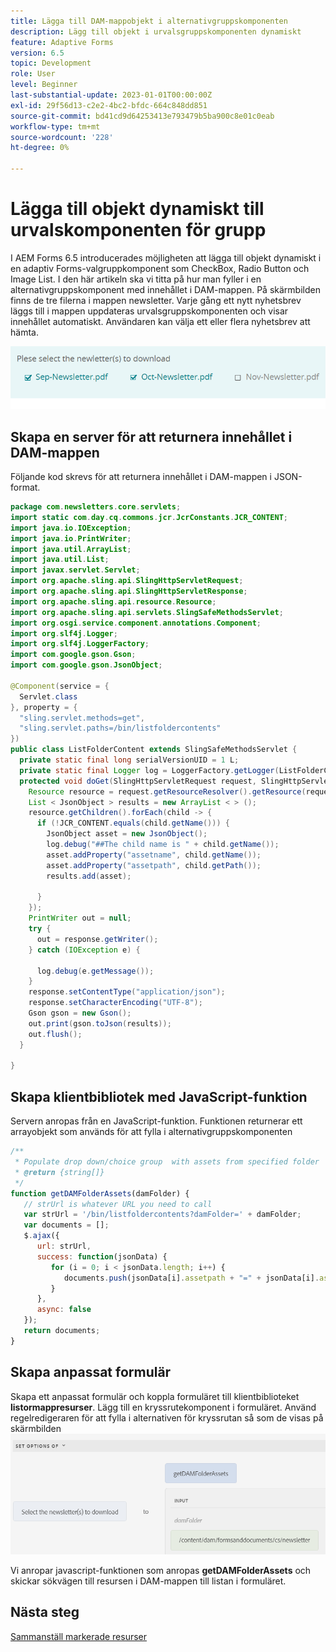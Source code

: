 ```yaml
---
title: Lägga till DAM-mappobjekt i alternativgruppskomponenten
description: Lägg till objekt i urvalsgruppskomponenten dynamiskt
feature: Adaptive Forms
version: 6.5
topic: Development
role: User
level: Beginner
last-substantial-update: 2023-01-01T00:00:00Z
exl-id: 29f56d13-c2e2-4bc2-bfdc-664c848dd851
source-git-commit: bd41cd9d64253413e793479b5ba900c8e01c0eab
workflow-type: tm+mt
source-wordcount: '228'
ht-degree: 0%

---
```


# Lägga till objekt dynamiskt till urvalskomponenten för grupp

I AEM Forms 6.5 introducerades möjligheten att lägga till objekt dynamiskt i en adaptiv Forms-valgruppkomponent som CheckBox, Radio Button och Image List. I den här artikeln ska vi titta på hur man fyller i en alternativgruppskomponent med innehållet i DAM-mappen. På skärmbilden finns de tre filerna i mappen newsletter. Varje gång ett nytt nyhetsbrev läggs till i mappen uppdateras urvalsgruppskomponenten och visar innehållet automatiskt. Användaren kan välja ett eller flera nyhetsbrev att hämta.

![Regelredigeraren](assets/newsletters-download.png)

## Skapa en server för att returnera innehållet i DAM-mappen

Följande kod skrevs för att returnera innehållet i DAM-mappen i JSON-format.

```java
package com.newsletters.core.servlets;
import static com.day.cq.commons.jcr.JcrConstants.JCR_CONTENT;
import java.io.IOException;
import java.io.PrintWriter;
import java.util.ArrayList;
import java.util.List;
import javax.servlet.Servlet;
import org.apache.sling.api.SlingHttpServletRequest;
import org.apache.sling.api.SlingHttpServletResponse;
import org.apache.sling.api.resource.Resource;
import org.apache.sling.api.servlets.SlingSafeMethodsServlet;
import org.osgi.service.component.annotations.Component;
import org.slf4j.Logger;
import org.slf4j.LoggerFactory;
import com.google.gson.Gson;
import com.google.gson.JsonObject;

@Component(service = {
  Servlet.class
}, property = {
  "sling.servlet.methods=get",
  "sling.servlet.paths=/bin/listfoldercontents"
})
public class ListFolderContent extends SlingSafeMethodsServlet {
  private static final long serialVersionUID = 1 L;
  private static final Logger log = LoggerFactory.getLogger(ListFolderContent.class);
  protected void doGet(SlingHttpServletRequest request, SlingHttpServletResponse response) {
    Resource resource = request.getResourceResolver().getResource(request.getParameter("damFolder"));
    List < JsonObject > results = new ArrayList < > ();
    resource.getChildren().forEach(child -> {
      if (!JCR_CONTENT.equals(child.getName())) {
        JsonObject asset = new JsonObject();
        log.debug("##The child name is " + child.getName());
        asset.addProperty("assetname", child.getName());
        asset.addProperty("assetpath", child.getPath());
        results.add(asset);

      }
    });
    PrintWriter out = null;
    try {
      out = response.getWriter();
    } catch (IOException e) {

      log.debug(e.getMessage());
    }
    response.setContentType("application/json");
    response.setCharacterEncoding("UTF-8");
    Gson gson = new Gson();
    out.print(gson.toJson(results));
    out.flush();
  }

}
```

## Skapa klientbibliotek med JavaScript-funktion

Servern anropas från en JavaScript-funktion. Funktionen returnerar ett arrayobjekt som används för att fylla i alternativgruppskomponenten

```javascript
/**
 * Populate drop down/choice group  with assets from specified folder
 * @return {string[]} 
 */
function getDAMFolderAssets(damFolder) {
   // strUrl is whatever URL you need to call
   var strUrl = '/bin/listfoldercontents?damFolder=' + damFolder;
   var documents = [];
   $.ajax({
      url: strUrl,
      success: function(jsonData) {
         for (i = 0; i < jsonData.length; i++) {
            documents.push(jsonData[i].assetpath + "=" + jsonData[i].assetname);
         }
      },
      async: false
   });
   return documents;
}
```

## Skapa anpassat formulär

Skapa ett anpassat formulär och koppla formuläret till klientbiblioteket **listormappresurser**. Lägg till en kryssrutekomponent i formuläret. Använd regelredigeraren för att fylla i alternativen för kryssrutan så som de visas på skärmbilden
![set-options](assets/set-options-newsletter.png)

Vi anropar javascript-funktionen som anropas **getDAMFolderAssets** och skickar sökvägen till resursen i DAM-mappen till listan i formuläret.

## Nästa steg

[Sammanställ markerade resurser](./assemble-selected-newsletters.md)
